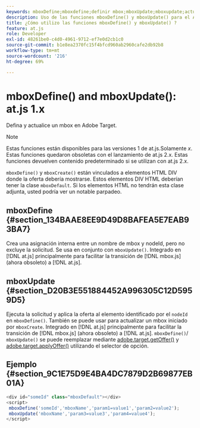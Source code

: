 ```yaml
---
keywords: mboxDefine;mboxdefine;definir mbox;mboxUpdate;mboxupdate;actualización de mbox;at.js;funciones;función
description: Uso de las funciones mboxDefine() y mboxUpdate() para el Adobe [!DNL Target] Biblioteca JavaScript at.js para definir o actualizar un mbox. (at.js 1.x)
title: ¿Cómo utilizo las funciones mboxDefine() y mboxUpdate() ?
feature: at.js
role: Developer
exl-id: 48261be0-c4d0-4961-9712-ef7e0d2cb1c0
source-git-commit: b1e8ea2370fc15f4bfcd960ab2960cafe2db92b8
workflow-type: tm+mt
source-wordcount: '216'
ht-degree: 69%

---
```


# mboxDefine() and mboxUpdate(): at.js 1.x

Defina y actualice un mbox en Adobe Target.

>[!NOTE]
>
>Estas funciones están disponibles para las versiones 1 de at.js.Solamente *x*. Estas funciones quedaron obsoletas con el lanzamiento de at.js 2.x. Estas funciones devuelven contenido predeterminado si se utilizan con at.js 2.x.

`mboxDefine()` y `mboxCreate()` están vinculados a elementos HTML DIV donde la oferta debería mostrarse. Estos elementos DIV HTML deberían tener la clase `mboxDefault`. Si los elementos HTML no tendrán esta clase adjunta, usted podría ver un notable parpadeo.

## mboxDefine   {#section_134BAAE8EE9D49D8BAFEA5E7EAB93BA7}

Crea una asignación interna entre un nombre de mbox y nodeId, pero no excluye la solicitud. Se usa en conjunto con `mboxUpdate()`. Integrado en [!DNL at.js] principalmente para facilitar la transición de [!DNL mbox.js] (ahora obsoleto) a [!DNL at.js].

## mboxUpdate {#section_D20B3E551884452A996305C12D5959D5}

Ejecuta la solicitud y aplica la oferta al elemento identificado por el `nodeId` en `mboxDefine()`. También se puede usar para actualizar un mbox iniciado por `mboxCreate`. Integrado en [!DNL at.js] principalmente para facilitar la transición de [!DNL mbox.js] (ahora obsoleto) a [!DNL at.js]. `mboxDefine()`/ `mboxUpdate()` se puede reemplazar mediante [adobe.target.getOffer()](https://developer.adobe.com/target/implement/client-side/atjs/atjs-functions/adobe-target-getoffer/) y [adobe.target.applyOffer()](https://developer.adobe.com/target/implement/client-side/atjs/atjs-functions/adobe-target-applyoffer/) utilizando el selector de opción.

## Ejemplo {#section_9C1E75D9E4BA4DC7879D2B69877EB01A}

```javascript
<div id="someId" class="mboxDefault"></div> 
<script> 
 mboxDefine('someId','mboxName','param1=value1','param2=value2'); 
 mboxUpdate('mboxName','param3=value3','param4=value4'); 
</script>
```
